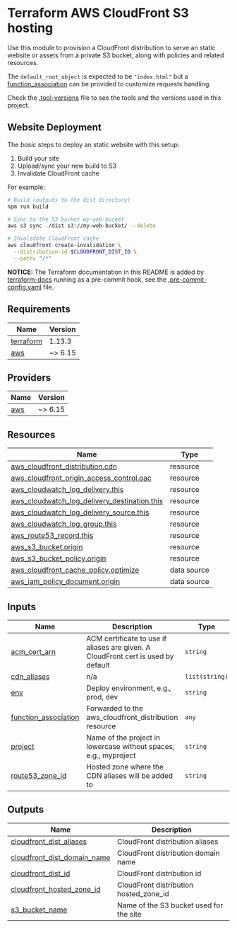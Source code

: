 # Terraform AWS CloudFront S3 hosting

Use this module to provision a CloudFront distribution to serve an static website or assets from a private S3 bucket, along with policies and related resources.

The `default_root_object` is expected to be `"index.html"` but a [function_association](https://registry.terraform.io/providers/hashicorp/aws/latest/docs/resources/cloudfront_distribution#function_association-1) can be provided to customize requests handling.

Check the [.tool-versions](./.tool-versions) file to see the tools and the versions used in this project.

## Website Deployment

The _basic_ steps to deploy an static website with this setup:

1. Build your site
2. Upload/sync your new build to S3
3. Invalidate CloudFront cache

For example:

```bash
# Build (outputs to the dist directory)
npm run build

# Sync to the S3 bucket my-web-bucket
aws s3 sync ./dist s3://my-web-bucket/ --delete

# Invalidate CloudFront cache
aws cloudfront create-invalidation \
  --distribution-id $CLOUDFRONT_DIST_ID \
  --paths "/*"
```

**NOTICE:** The Terraform documentation in this README is added by [terraform-docs](https://terraform-docs.io) running as a pre-commit hook, see the [.pre-commit-config.yaml](./.pre-commit-config.yaml) file.

<!-- BEGIN_TF_DOCS -->
## Requirements

| Name | Version |
|------|---------|
| <a name="requirement_terraform"></a> [terraform](#requirement\_terraform) | 1.13.3 |
| <a name="requirement_aws"></a> [aws](#requirement\_aws) | ~> 6.15 |

## Providers

| Name | Version |
|------|---------|
| <a name="provider_aws"></a> [aws](#provider\_aws) | ~> 6.15 |

## Resources

| Name | Type |
|------|------|
| [aws_cloudfront_distribution.cdn](https://registry.terraform.io/providers/hashicorp/aws/latest/docs/resources/cloudfront_distribution) | resource |
| [aws_cloudfront_origin_access_control.oac](https://registry.terraform.io/providers/hashicorp/aws/latest/docs/resources/cloudfront_origin_access_control) | resource |
| [aws_cloudwatch_log_delivery.this](https://registry.terraform.io/providers/hashicorp/aws/latest/docs/resources/cloudwatch_log_delivery) | resource |
| [aws_cloudwatch_log_delivery_destination.this](https://registry.terraform.io/providers/hashicorp/aws/latest/docs/resources/cloudwatch_log_delivery_destination) | resource |
| [aws_cloudwatch_log_delivery_source.this](https://registry.terraform.io/providers/hashicorp/aws/latest/docs/resources/cloudwatch_log_delivery_source) | resource |
| [aws_cloudwatch_log_group.this](https://registry.terraform.io/providers/hashicorp/aws/latest/docs/resources/cloudwatch_log_group) | resource |
| [aws_route53_record.this](https://registry.terraform.io/providers/hashicorp/aws/latest/docs/resources/route53_record) | resource |
| [aws_s3_bucket.origin](https://registry.terraform.io/providers/hashicorp/aws/latest/docs/resources/s3_bucket) | resource |
| [aws_s3_bucket_policy.origin](https://registry.terraform.io/providers/hashicorp/aws/latest/docs/resources/s3_bucket_policy) | resource |
| [aws_cloudfront_cache_policy.optimize](https://registry.terraform.io/providers/hashicorp/aws/latest/docs/data-sources/cloudfront_cache_policy) | data source |
| [aws_iam_policy_document.origin](https://registry.terraform.io/providers/hashicorp/aws/latest/docs/data-sources/iam_policy_document) | data source |

## Inputs

| Name | Description | Type | Default | Required |
|------|-------------|------|---------|:--------:|
| <a name="input_acm_cert_arn"></a> [acm\_cert\_arn](#input\_acm\_cert\_arn) | ACM certificate to use if aliases are given. A CloudFront cert is used by default | `string` | `null` | no |
| <a name="input_cdn_aliases"></a> [cdn\_aliases](#input\_cdn\_aliases) | n/a | `list(string)` | `[]` | no |
| <a name="input_env"></a> [env](#input\_env) | Deploy environment, e.g., prod, dev | `string` | n/a | yes |
| <a name="input_function_association"></a> [function\_association](#input\_function\_association) | Forwarded to the aws\_cloudfront\_distribution resource | `any` | `null` | no |
| <a name="input_project"></a> [project](#input\_project) | Name of the project in lowercase without spaces, e.g., myproject | `string` | n/a | yes |
| <a name="input_route53_zone_id"></a> [route53\_zone\_id](#input\_route53\_zone\_id) | Hosted zone where the CDN aliases will be added to | `string` | `null` | no |

## Outputs

| Name | Description |
|------|-------------|
| <a name="output_cloudfront_dist_aliases"></a> [cloudfront\_dist\_aliases](#output\_cloudfront\_dist\_aliases) | CloudFront distribution aliases |
| <a name="output_cloudfront_dist_domain_name"></a> [cloudfront\_dist\_domain\_name](#output\_cloudfront\_dist\_domain\_name) | CloudFront distribution domain name |
| <a name="output_cloudfront_dist_id"></a> [cloudfront\_dist\_id](#output\_cloudfront\_dist\_id) | CloudFront distribution id |
| <a name="output_cloudfront_hosted_zone_id"></a> [cloudfront\_hosted\_zone\_id](#output\_cloudfront\_hosted\_zone\_id) | CloudFront distribution hosted\_zone\_id |
| <a name="output_s3_bucket_name"></a> [s3\_bucket\_name](#output\_s3\_bucket\_name) | Name of the S3 bucket used for the site |
<!-- END_TF_DOCS -->
